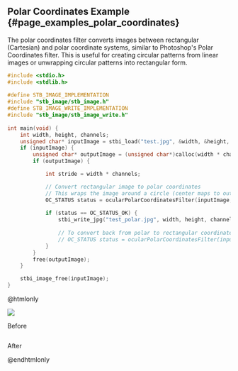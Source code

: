 ## Polar Coordinates Example {#page_examples_polar_coordinates}

The polar coordinates filter converts images between rectangular (Cartesian) and polar coordinate systems, similar to Photoshop's Polar Coordinates filter. This is useful for creating circular patterns from linear images or unwrapping circular patterns into rectangular form.

```c
#include <stdio.h>  
#include <stdlib.h>  
  
#define STB_IMAGE_IMPLEMENTATION  
#include "stb_image/stb_image.h"  
#define STB_IMAGE_WRITE_IMPLEMENTATION  
#include "stb_image/stb_image_write.h"  
  
int main(void) {  
    int width, height, channels;  
    unsigned char* inputImage = stbi_load("test.jpg", &width, &height, &channels, 0);  
    if (inputImage) {  
        unsigned char* outputImage = (unsigned char*)calloc(width * channels * height * sizeof(unsigned char), 1);  
        if (outputImage) {  

            int stride = width * channels;  

            // Convert rectangular image to polar coordinates
            // This wraps the image around a circle (center maps to outer edge)
            OC_STATUS status = ocularPolarCoordinatesFilter(inputImage, outputImage, width, height, stride, OC_RECT_TO_POLAR); 
            
            if (status == OC_STATUS_OK) {
                stbi_write_jpg("test_polar.jpg", width, height, channels, outputImage, 100);  
                
                // To convert back from polar to rectangular coordinates:
                // OC_STATUS status = ocularPolarCoordinatesFilter(inputImage, outputImage, width, height, stride, OC_POLAR_TO_RECT);
            }
        }  
        free(outputImage);  
    }  

    stbi_image_free(inputImage);  
}
```

@htmlonly
<div class="sample-images">
    <div class="img-with-text">
        <img src="images/polar_coordinates.jpg"/>
        <p>Before</p>
    </div>
    <div class="img-with-text">
        <img src="images/polar_coordinates_out.jpg" alt=""/>
        <p>After</p>
    </div>
</div>
@endhtmlonly
